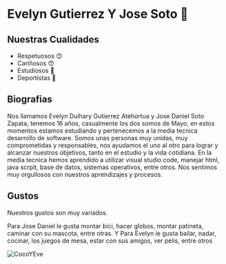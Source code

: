 # Evelyn Gutierrez Y Jose Soto :metal:

## Nuestras Cualidades
- Respetuosos :blush:
- Cariñosos :kissing_smiling_eyes:
- Estudiosos :book:
- Deportistas :muscle:

## Biografias
Nos llamamos Evelyn Dulhary Gutierrez Atehortua y Jose Daniel Soto Zapata, tenemos 16 años, casualmente los dos somos de Mayo, en estos momentos estamos estudiando y pertenecemos a la media tecnica desarrollo de software. Somos unas personas muy unidas, muy comprometidas y responsables, nos ayudamos el uno al otro para lograr y alcanzar nuestros objetivos, tanto en el estudio y la vida cotidiana.
En la media tecnica hemos aprendido a utilizar visual studio code, manejar html, java scrpit, base de datos, sistemas operativos, entre otros. Nos sentimos muy orgullosos con nuestros aprendizajes y procesos.

## Gustos
Nuestros gustos son muy variados.

Para Jose Daniel le gusta montar bici, hacer globos, montar patineta, caminar con su mascota, entre otras. Y
Para Evelyn le gusta bailar, nadar, cocinar, los juegos de mesa, estar con sus amigos, ver pelis, entre otros

![CocoYEve](https://user-images.githubusercontent.com/100798960/166820100-e24423cb-01d7-48c3-9d5f-76ec7804bee2.png)



